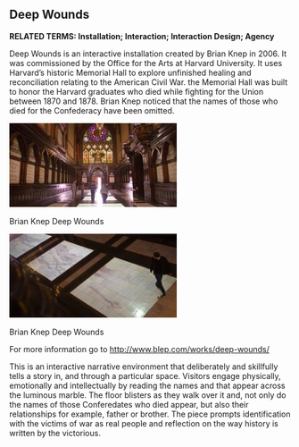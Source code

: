 ## Deep Wounds

**RELATED TERMS: Installation; Interaction; Interaction Design; Agency**

Deep Wounds is an interactive installation created by Brian Knep in 2006\. It was commissioned by the Office for the Arts at Harvard University. It uses Harvard’s historic Memorial Hall to explore unfinished healing and reconciliation relating to the American Civil War. the Memorial Hall was built to honor the Harvard graduates who died while fighting for the Union between 1870 and 1878\. Brian Knep noticed that the names of those who died for the Confederacy have been omitted.

![Deep Wounds 1](Deep-Wounds-1.jpg)

Brian Knep Deep Wounds


![Deep Wounds 2](Deep-Wounds-2.jpg)


Brian Knep Deep Wounds



For more information go to http://www.blep.com/works/deep-wounds/

This is an interactive narrative environment that deliberately and skillfully tells a story in, and through a particular space. Visitors engage physically, emotionally and intellectually by reading the names and that appear across the luminous marble. The floor blisters as they walk over it and, not only do the names of those Conferedates who died appear, but also their relationships for example, father or brother. The piece prompts identification with the victims of war as real people and reflection on the way history is written by the victorious.

